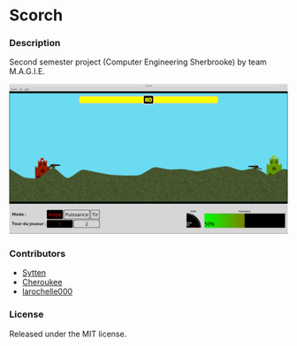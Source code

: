 # Scorch

### Description
Second semester project (Computer Engineering Sherbrooke) by team M.A.G.I.E.

![Gameplay Image](/Window.png "Gameplay")

### Contributors
* [Sytten](https://github.com/Sytten)
* [Cheroukee](https://github.com/Cheroukee)
* [larochelle000](https://github.com/larochelle000)

### License
Released under the MIT license.
